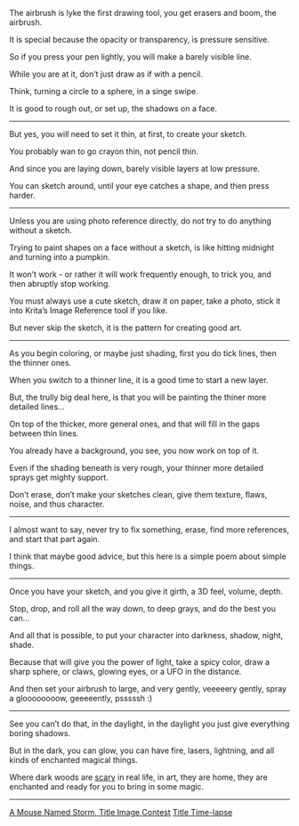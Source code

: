 The airbrush is lyke the first drawing tool,
you get erasers and boom, the airbrush.

It is special because the opacity or transparency,
is pressure sensitive.

So if you press your pen lightly,
you will make a barely visible line.

While you are at it,
don’t just draw as if with a pencil.

Think, turning a circle to a sphere,
in a singe swipe.

It is good to rough out, or set up,
the shadows on a face.

---

But yes, you will need to set it thin, at first,
to create your sketch.

You probably wan to go crayon thin,
not pencil thin.

And since you are laying down,
barely visible layers at low pressure.

You can sketch around,
until your eye catches a shape, and then press harder.

---

Unless you are using photo reference directly,
do not try to do anything without a sketch.

Trying to paint shapes on a face without a sketch,
is like hitting midnight and turning into a pumpkin.

It won’t work - or rather it will work frequently enough,
to trick you, and then abruptly stop working.

You must always use a cute sketch,
draw it on paper, take a photo, stick it into Krita’s Image Reference tool if you like.

But never skip the sketch,
it is the pattern for creating good art.

---

As you begin coloring, or maybe just shading,
first you do tick lines, then the thinner ones.

When you switch to a thinner line,
it is a good time to start a new layer.

But, the trully big deal here,
is that you will be painting the thiner more detailed lines...

On top of the thicker,
more general ones, and that will fill in the gaps between thin lines.

You already have a background, you see,
you now work on top of it.

Even if the shading beneath is very rough,
your thinner more detailed sprays get mighty support.

Don’t erase, don’t make your sketches clean,
give them texture, flaws, noise, and thus character.

---

I almost want to say, never try to fix something,
erase, find more references, and start that part again.

I think that maybe good advice,
but this here is a simple poem about simple things.

---

Once you have your sketch,
and you give it girth, a 3D feel, volume, depth.

Stop, drop, and roll all the way down,
to deep grays, and do the best you can...

And all that is possible,
to put your character into darkness, shadow, night, shade.

Because that will give you the power of light,
take a spicy color, draw a sharp sphere, or claws, glowing eyes, or a UFO in the distance.

And then set your airbrush to large,
and very gently, veeeeery gently, spray a gloooooooow, geeeeently, psssssh :)

---

See you can’t do that, in the daylight,
in the daylight you just give everything boring shadows.

But in the dark, you can glow, you can have fire, lasers, lightning,
and all kinds of enchanted magical things.

Where dark woods are [scary][1] in real life,
in art, they are home, they are enchanted and ready for you to bring in some magic.

---

[A Mouse Named Storm, Title Image Contest][2]
[Title Time-lapse][3]

[1]: https://www.youtube.com/watch?v=MfmUB1GbgOQ&t=750
[2]: https://www.reddit.com/r/redditgetsdrawn/comments/whbgxp/my_mouse_storm/ij891qc/?context=3
[3]: https://youtu.be/ue7B7X7fnzo
